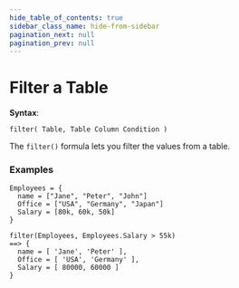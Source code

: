 ```yaml
---
hide_table_of_contents: true
sidebar_class_name: hide-from-sidebar
pagination_next: null
pagination_prev: null
---
```


# Filter a Table

**Syntax**:

`filter( Table, Table Column Condition )`

The `filter()` formula lets you filter the values from a table.

### Examples

```deci live
Employees = {
  name = ["Jane", "Peter", "John"]
  Office = ["USA", "Germany", "Japan"]
  Salary = [80k, 60k, 50k]
}

filter(Employees, Employees.Salary > 55k)
==> {
  name = [ 'Jane', 'Peter' ],
  Office = [ 'USA', 'Germany' ],
  Salary = [ 80000, 60000 ]
}
```
